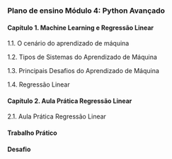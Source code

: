 ### Plano de ensino Módulo 4: Python Avançado

#### Capítulo 1. Machine Learning e Regressão Linear

1.1. O cenário do aprendizado de máquina

1.2. Tipos de Sistemas do Aprendizado de Máquina

1.3. Principais Desafios do Aprendizado de Máquina

1.4. Regressão Linear

#### Capítulo 2. Aula Prática Regressão Linear

2.1. Aula Prática Regressão Linear

####

#### Trabalho Prático

####

#### Desafio